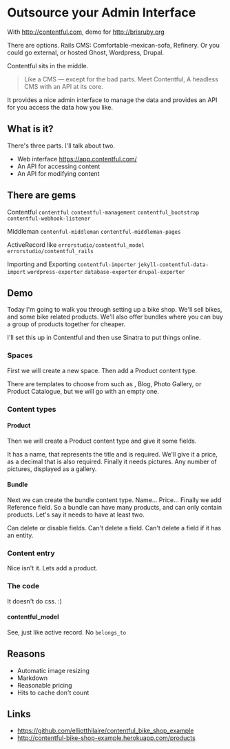 # Outsource your Admin Interface

With http://contentful.com, demo for http://brisruby.org

There are options. Rails CMS: Comfortable-mexican-sofa, Refinery.
Or you could go external, or hosted Ghost, Wordpress, Drupal.

Contentful sits in the middle. 

> Like a CMS — except for the bad parts.
> Meet Contentful, A headless CMS with an API at its core.

It provides a nice admin interface to manage the data and provides an API for you access the data how you like.

## What is it?

There's three parts. I'll talk about two.

  * Web interface https://app.contentful.com/
  * An API for accessing content
  * An API for modifying content
  
## There are gems

Contentful
`contentful`
`contentful-management`
`contentful_bootstrap`
`contentful-webhook-listener`

Middleman
`contenful-middleman`
`contentful-middleman-pages`

ActiveRecord like
`errorstudio/contentful_model`
`errorstudio/contentful_rails`

Importing and Exporting
`contentful-importer`
`jekyll-contentful-data-import`
`wordpress-exporter`
`database-exporter`
`drupal-exporter`

## Demo

Today I'm going to walk you through setting up a bike shop.
We'll sell bikes, and some bike related products. We'll also offer bundles where you can buy a group of products together for cheaper.

I'll set this up in Contentful and then use Sinatra to put things online.

### Spaces

First we will create a new space. Then add a Product content type.

There are templates to choose from such as , Blog, Photo Gallery, or Product Catalogue, but we will go with an empty one.

### Content types

#### Product

Then we will create a Product content type and give it some fields.

It has a name, that represents the title and is required.
We'll give it a price, as a decimal that is also required.
Finally it needs pictures. Any number of pictures, displayed as a gallery.

#### Bundle

Next we can create the bundle content type.
Name...
Price...
Finally we add Reference field. So a bundle can have many products, and can only contain products. Let's say it needs to have at least two.

Can delete or disable fields.
Can't delete a field. Can't delete a field if it has an entity.

### Content entry

Nice isn't it. Lets add a product.

### The code

It doesn't do css. :)

#### contentful_model

See, just like active record.
No `belongs_to`

## Reasons

  * Automatic image resizing
  * Markdown
  * Reasonable pricing
  * Hits to cache don't count

## Links

  * https://github.com/elliotthilaire/contentful_bike_shop_example
  * http://contentful-bike-shop-example.herokuapp.com/products
